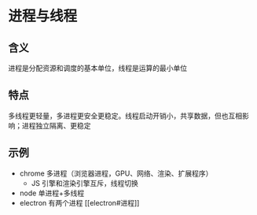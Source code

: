 
# 进程与线程

## 含义

进程是分配资源和调度的基本单位，线程是运算的最小单位

## 特点

多线程更轻量，多进程更安全更稳定。线程启动开销小，共享数据，但也互相影响；进程独立隔离、更稳定

## 示例

- chrome 多进程（浏览器进程，GPU、网络、渲染、扩展程序）
	- JS 引擎和渲染引擎互斥，线程切换
- node 单进程+多线程
- electron 有两个进程 [[electron#进程]]